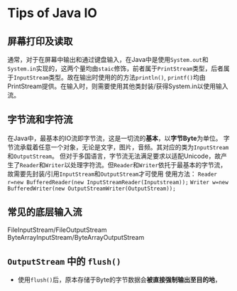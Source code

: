 # Tips of Java IO
## 屏幕打印及读取
通常，对于在屏幕中输出和通过键盘输入，在Java中是使用`System.out`和`System.in`实现的，这两个量均由`staic`修饰，前者属于`PrintStream`类型，后者属于`InputStream`类型。故在输出时使用的的方法`println()`, `printf()`均由PrintStream提供。在输入时，则需要使用其他类封装/获得System.in以使用输入流。
## 字节流和字符流
在Java中，最基本的IO流即字节流，这是一切流的**基本**，以**字节Byte**为单位。
字节流承载着任意一个对象，无论是文字，图片，音频。其对应的类为`InputStream`和`OutputStream`。
但对于多国语言，字节流无法满足要求以适配Unicode，故产生了`Reader`和`Writer`以处理字符流。但`Reader`和`Writer`依托于最基本的字节流，故需要先封装/引用`InputStream`和`OutputStream`才可使用
使用方法：
`Reader r=new BufferedReader(new InputStreamReader(Inputstream));`
`Writer w=new BufferedWriter(new OutputStreamWriter(OutputStream));`
## 常见的底层输入流
FileInputStream/FileOutputStream
ByteArrayInputStream/ByteArrayOutputStream

## `OutputStream` 中的 `flush()`
- 使用`flush()`后，原本存储于Byte的字节数据会**被直接强制输出至目的地**，

